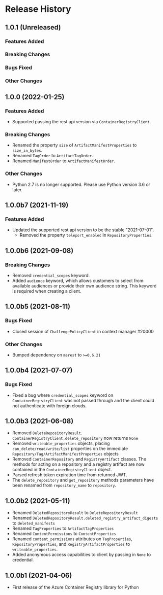 # Release History

## 1.0.1 (Unreleased)

### Features Added

### Breaking Changes

### Bugs Fixed

### Other Changes

## 1.0.0 (2022-01-25)

### Features Added

- Supported passing the rest api version via `ContainerRegistryClient`.

### Breaking Changes

- Renamed the property `size` of `ArtifactManifestProperties` to `size_in_bytes`.
- Renamed `TagOrder` to `ArtifactTagOrder`.
- Renamed `ManifestOrder` to `ArtifactManifestOrder`.

### Other Changes

- Python 2.7 is no longer supported. Please use Python version 3.6 or later.

## 1.0.0b7 (2021-11-19)

### Features Added

- Updated the supported rest api version to be the stable "2021-07-01".
  - Removed the property `teleport_enabled` in `RepositoryProperties`.

## 1.0.0b6 (2021-09-08)

### Breaking Changes

- Removed `credential_scopes` keyword.
- Added `audience` keyword, which allows customers to select from available audiences or provide their own audience string. This keyword is required when creating a client.

## 1.0.0b5 (2021-08-11)

### Bugs Fixed

- Closed session of `ChallengePolicyClient` in context manager    #20000

### Other Changes

- Bumped dependency on `msrest` to `>=0.6.21`

## 1.0.0b4 (2021-07-07)

### Bugs Fixed

- Fixed a bug where `credential_scopes` keyword on `ContainerRegistryClient` was not passed through and the client could not authenticate with foreign clouds.

## 1.0.0b3 (2021-06-08)

- Removed `DeleteRepositoryResult`. `ContainerRegistryClient.delete_repository` now returns `None`
- Removed `writeable_properties` objects, placing `can_delete/read/write/list` properties on the immediate `Repository/Tag/ArtifactManifestProperties` objects
- Removed `ContainerRepository` and `RegistryArtifact` classes. The methods for acting on a repository and a registry artifact are now contained in the `ContainerRegistryClient` object.
- Parsed refresh token expiration time from returned JWT.
- The `delete_repository` and `get_repository` methods parameters have been renamed from `repository_name` to `repository`.

## 1.0.0b2 (2021-05-11)

- Renamed `DeletedRepositoryResult` to `DeleteRepositoryResult`
- Renamed `DeletedRepositoryResult.deleted_registry_artifact_digests` to `deleted_manifests`
- Renamed `TagProperties` to `ArtifactTagProperties`
- Renamed `ContentPermissions` to `ContentProperties`
- Renamed `content_permissions` attributes on `TagProperties`, `RepositoryProperties`, and `RegistryArtifactProperties` to `writeable_properties`.
- Added anonymous access capabilities to client by passing in `None` to credential.

## 1.0.0b1 (2021-04-06)

- First release of the Azure Container Registry library for Python

